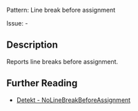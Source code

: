 Pattern: Line break before assignment

Issue: -

## Description

Reports line breaks before assignment.

## Further Reading

* [Detekt - NoLineBreakBeforeAssignment](https://detekt.dev/docs/rules/formatting/#nolinebreakbeforeassignment)